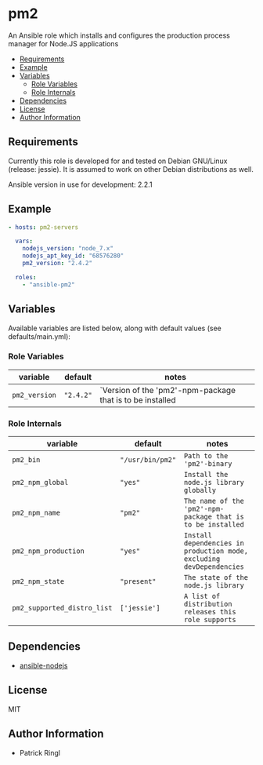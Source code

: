 # pm2

An Ansible role which installs and configures the production process manager for Node.JS applications

<!-- toc -->

- [Requirements](#requirements)
- [Example](#example)
- [Variables](#variables)
  * [Role Variables](#role-variables)
  * [Role Internals](#role-internals)
- [Dependencies](#dependencies)
- [License](#license)
- [Author Information](#author-information)

<!-- tocstop -->

## Requirements

Currently this role is developed for and tested on Debian GNU/Linux (release: jessie). It is assumed to work on other Debian distributions as well.

Ansible version in use for development: 2.2.1

## Example

```yaml
- hosts: pm2-servers

  vars:
    nodejs_version: "node_7.x"
    nodejs_apt_key_id: "68576280"
    pm2_version: "2.4.2"

  roles: 
    - "ansible-pm2"
```

## Variables

Available variables are listed below, along with default values (see defaults/main.yml):

### Role Variables

variable | default | notes
-------- | ------- | -----
`pm2_version` | `"2.4.2"` | `Version of the 'pm2'-npm-package that is to be installed

### Role Internals

variable | default | notes
-------- | ------- | -----
`pm2_bin` | `"/usr/bin/pm2"` | `Path to the 'pm2'-binary` 
`pm2_npm_global` | `"yes"` | `Install the node.js library globally`
`pm2_npm_name` | `"pm2"` | `The name of the 'pm2'-npm-package that is to be installed`
`pm2_npm_production` | `"yes"` | `Install dependencies in production mode, excluding devDependencies`
`pm2_npm_state` | `"present"` | `The state of the node.js library`
`pm2_supported_distro_list` | `['jessie']` | `A list of distribution releases this role supports`

## Dependencies

- [ansible-nodejs](https://github.com/pari-/ansible-nodejs)

## License

MIT

## Author Information

* Patrick Ringl
